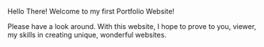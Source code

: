 Hello There! Welcome to my first Portfolio Website! 

Please have a look around. With this website, I hope to prove to you, viewer, my skills in creating unique, wonderful websites.

